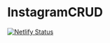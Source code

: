 # InstagramCRUD
[![Netlify Status](https://api.netlify.com/api/v1/badges/f9dd94db-59a0-4d16-abab-a6009b154481/deploy-status)](https://app.netlify.com/sites/helpful-belekoy-c662f2/deploys)

